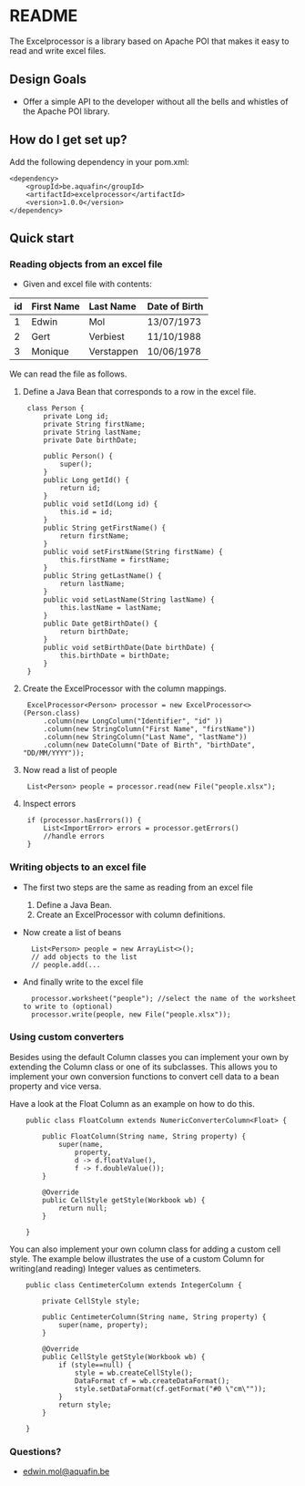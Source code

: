 # README #

The Excelprocessor is a library based on Apache POI that makes it easy to read and write excel files.

## Design Goals ##

* Offer a simple API to the developer without all the bells and whistles of the Apache POI library.

## How do I get set up? ##

Add the following dependency in your pom.xml:

    <dependency>
        <groupId>be.aquafin</groupId>
        <artifactId>excelprocessor</artifactId>
        <version>1.0.0</version>
    </dependency>

## Quick start ##

### Reading objects from an excel file ###

* Given and excel file with contents:

id      | First Name      | Last Name      | Date of Birth
:-------|:----------------|:---------------|:-------------
1       | Edwin           | Mol            | 13/07/1973
2       | Gert            | Verbiest       | 11/10/1988
3       | Monique         | Verstappen     | 10/06/1978

We can read the file as follows.

1. Define a Java Bean that corresponds to a row in the excel file.

        class Person {
            private Long id;
            private String firstName;
            private String lastName;
            private Date birthDate;

            public Person() {
                super();
            }
            public Long getId() {
                return id;
            }
            public void setId(Long id) {
                this.id = id;
            }
            public String getFirstName() {
                return firstName;
            }
            public void setFirstName(String firstName) {
                this.firstName = firstName;
            }
            public String getLastName() {
                return lastName;
            }
            public void setLastName(String lastName) {
                this.lastName = lastName;
            }
            public Date getBirthDate() {
                return birthDate;
            }
            public void setBirthDate(Date birthDate) {
                this.birthDate = birthDate;
            }
        }

2. Create the ExcelProcessor with the column mappings.

        ExcelProcessor<Person> processor = new ExcelProcessor<>(Person.class)
            .column(new LongColumn("Identifier", "id" ))
            .column(new StringColumn("First Name", "firstName"))
            .column(new StringColumn("Last Name", "lastName"))
            .column(new DateColumn("Date of Birth", "birthDate", "DD/MM/YYYY"));

3. Now read a list of people

        List<Person> people = processor.read(new File("people.xlsx");

4. Inspect errors

        if (processor.hasErrors()) {
            List<ImportError> errors = processor.getErrors()
            //handle errors
        }

### Writing objects to an excel file ###

* The first two steps are the same as reading from an excel file
    1. Define a Java Bean.
    2. Create an ExcelProcessor with column definitions.


* Now create a list of beans

        List<Person> people = new ArrayList<>();
        // add objects to the list
        // people.add(...

* And finally write to the excel file

        processor.worksheet("people"); //select the name of the worksheet to write to (optional)
        processor.write(people, new File("people.xlsx"));

### Using custom converters ###

Besides using the default Column classes you can implement your own by extending the Column<?,?> class or one of its subclasses. 
This allows you to implement your own conversion functions to convert cell data to a bean property and vice versa.

Have a look at the Float Column as an example on how to do this.

        public class FloatColumn extends NumericConverterColumn<Float> {

	        public FloatColumn(String name, String property) {
		        super(name, 
    				property,  
	    			d -> d.floatValue(), 
		    		f -> f.doubleValue());
	        }

	        @Override
	        public CellStyle getStyle(Workbook wb) {
		        return null;
	        }

        }

You can also implement your own column class for adding a custom cell style.
The example below illustrates the use of a custom Column for writing(and reading) Integer values as centimeters.

        public class CentimeterColumn extends IntegerColumn {

    	    private CellStyle style;
	
	        public CentimeterColumn(String name, String property) {
    	    	super(name, property);
    	    }
	
    	    @Override
    	    public CellStyle getStyle(Workbook wb) {
    		    if (style==null) {
	    		    style = wb.createCellStyle();
		    	    DataFormat cf = wb.createDataFormat();
			        style.setDataFormat(cf.getFormat("#0 \"cm\""));
		        }
		        return style;
	        }

        }

### Questions? ###

* edwin.mol@aquafin.be
